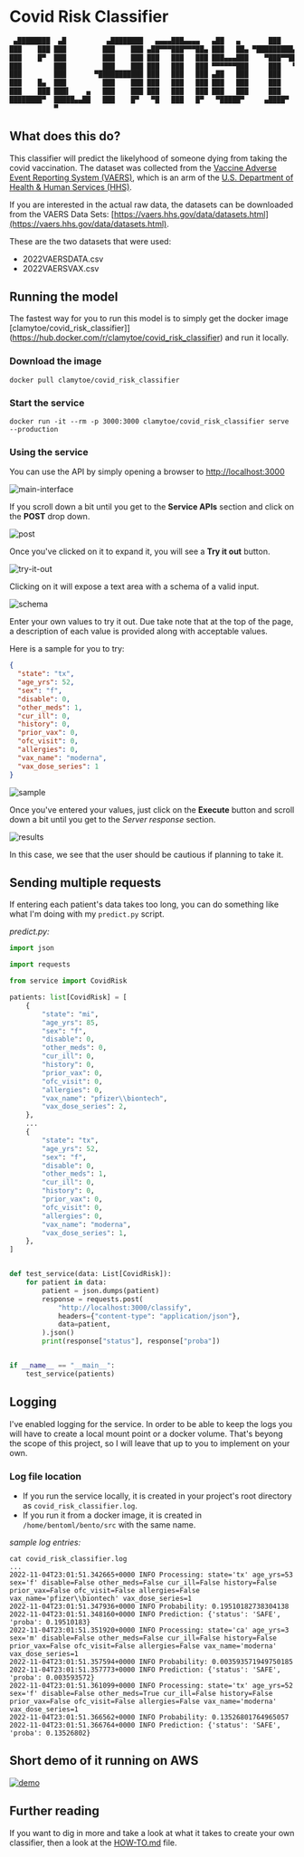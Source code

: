 # Covid Risk Classifier

```bash
 ▄████████  ▄█          ▄████████   ▄▄▄▄███▄▄▄▄   ▄██   ▄       ███      ▄██████▄     ▄████████ 
███    ███ ███         ███    ███ ▄██▀▀▀███▀▀▀██▄ ███   ██▄ ▀█████████▄ ███    ███   ███    ███ 
███    █▀  ███         ███    ███ ███   ███   ███ ███▄▄▄███    ▀███▀▀██ ███    ███   ███    █▀  
███        ███         ███    ███ ███   ███   ███ ▀▀▀▀▀▀███     ███   ▀ ███    ███  ▄███▄▄▄     
███        ███       ▀███████████ ███   ███   ███ ▄██   ███     ███     ███    ███ ▀▀███▀▀▀     
███    █▄  ███         ███    ███ ███   ███   ███ ███   ███     ███     ███    ███   ███    █▄  
███    ███ ███▌    ▄   ███    ███ ███   ███   ███ ███   ███     ███     ███    ███   ███    ███ 
████████▀  █████▄▄██   ███    █▀   ▀█   ███   █▀   ▀█████▀     ▄████▀    ▀██████▀    ██████████ 
           ▀                                                                                    
```

## What does this do?

This classifier will predict the likelyhood of someone dying from taking the covid vaccination.
The dataset was collected from the [Vaccine Adverse Event Reporting System (VAERS)](https://vaers.hhs.gov/), which is an arm of the [U.S. Department of Health & Human Services (HHS)](https://www.hhs.gov/).

If you are interested in the actual raw data, the datasets can be downloaded from the VAERS Data Sets: [https://vaers.hhs.gov/data/datasets.html](https://vaers.hhs.gov/data/datasets.html).

These are the two datasets that were used:

* 2022VAERSDATA.csv
* 2022VAERSVAX.csv

## Running the model

The fastest way for you to run this model is to simply get the docker image [clamytoe/covid_risk_classifier]](https://hub.docker.com/r/clamytoe/covid_risk_classifier) and run it locally.

### Download the image

```docker
docker pull clamytoe/covid_risk_classifier
```

### Start the service

```docker
docker run -it --rm -p 3000:3000 clamytoe/covid_risk_classifier serve --production
```

### Using the service

You can use the API by simply opening a browser to <http://localhost:3000>

![main-interface](images/main-interface.png)

If you scroll down a bit until you get to the **Service APIs** section and click on the **POST** drop down.

![post](images/post.png)

Once you've clicked on it to expand it, you will see a **Try it out** button.

![try-it-out](images/try-it-out.png)

Clicking on it will expose a text area with a schema of a valid input.

![schema](images/schema.png)

Enter your own values to try it out.
Due take note that at the top of the page, a description of each value is provided along with acceptable values.

Here is a sample for you to try:

```json
{
  "state": "tx",
  "age_yrs": 52,
  "sex": "f",
  "disable": 0,
  "other_meds": 1,
  "cur_ill": 0,
  "history": 0,
  "prior_vax": 0,
  "ofc_visit": 0,
  "allergies": 0,
  "vax_name": "moderna",
  "vax_dose_series": 1
}
```

![sample](images/sample.png)

Once you've entered your values, just click on the **Execute** button and scroll down a bit until you get to the *Server response* section.

![results](images/results.png)

In this case, we see that the user should be cautious if planning to take it.

## Sending multiple requests

If entering each patient's data takes too long, you can do something like what I'm doing with my `predict.py` script.

*predict.py:*

```python
import json

import requests

from service import CovidRisk

patients: list[CovidRisk] = [
    {
        "state": "mi",
        "age_yrs": 85,
        "sex": "f",
        "disable": 0,
        "other_meds": 0,
        "cur_ill": 0,
        "history": 0,
        "prior_vax": 0,
        "ofc_visit": 0,
        "allergies": 0,
        "vax_name": "pfizer\\biontech",
        "vax_dose_series": 2,
    },
    ...
    {
        "state": "tx",
        "age_yrs": 52,
        "sex": "f",
        "disable": 0,
        "other_meds": 1,
        "cur_ill": 0,
        "history": 0,
        "prior_vax": 0,
        "ofc_visit": 0,
        "allergies": 0,
        "vax_name": "moderna",
        "vax_dose_series": 1,
    },
]


def test_service(data: List[CovidRisk]):
    for patient in data:
        patient = json.dumps(patient)
        response = requests.post(
            "http://localhost:3000/classify",
            headers={"content-type": "application/json"},
            data=patient,
        ).json()
        print(response["status"], response["proba"])


if __name__ == "__main__":
    test_service(patients)
```

## Logging

I've enabled logging for the service.
In order to be able to keep the logs you will have to create a local mount point or a docker volume.
That's beyong the scope of this project, so I will leave that up to you to implement on your own.

### Log file location

* If you run the service locally, it is created in your project's root directory as `covid_risk_classifier.log`.
* If you run it from a docker image, it is created in `/home/bentoml/bento/src` with the same name.

*sample log entries:*

```log
cat covid_risk_classifier.log
...
2022-11-04T23:01:51.342665+0000 INFO Processing: state='tx' age_yrs=53 sex='f' disable=False other_meds=False cur_ill=False history=False prior_vax=False ofc_visit=False allergies=False vax_name='pfizer\\biontech' vax_dose_series=1
2022-11-04T23:01:51.347936+0000 INFO Probability: 0.19510182738304138
2022-11-04T23:01:51.348160+0000 INFO Prediction: {'status': 'SAFE', 'proba': 0.19510183}
2022-11-04T23:01:51.351920+0000 INFO Processing: state='ca' age_yrs=3 sex='m' disable=False other_meds=False cur_ill=False history=False prior_vax=False ofc_visit=False allergies=False vax_name='moderna' vax_dose_series=1
2022-11-04T23:01:51.357594+0000 INFO Probability: 0.003593571949750185
2022-11-04T23:01:51.357773+0000 INFO Prediction: {'status': 'SAFE', 'proba': 0.003593572}
2022-11-04T23:01:51.361099+0000 INFO Processing: state='tx' age_yrs=52 sex='f' disable=False other_meds=True cur_ill=False history=False prior_vax=False ofc_visit=False allergies=False vax_name='moderna' vax_dose_series=1
2022-11-04T23:01:51.366562+0000 INFO Probability: 0.13526801764965057
2022-11-04T23:01:51.366764+0000 INFO Prediction: {'status': 'SAFE', 'proba': 0.13526802}
```

## Short demo of it running on AWS

[![demo](images/demo.png)](https://youtu.be/DiqvK98TG68)

## Further reading

If you want to dig in more and take a look at what it takes to create your own classifier, then a look at the [HOW-TO.md](HOW-TO.md) file.
